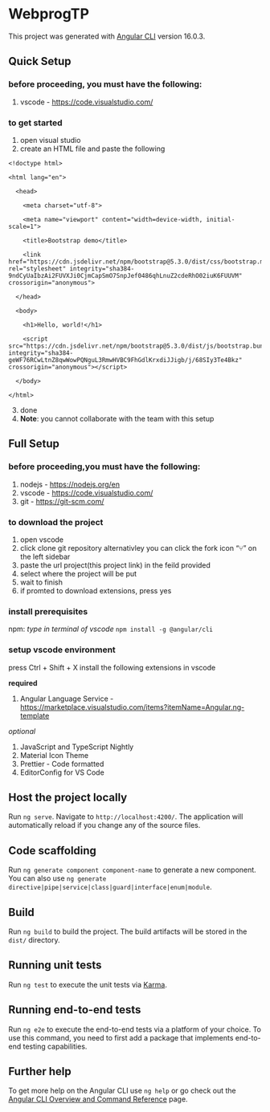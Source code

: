 # WebprogTP

This project was generated with [Angular CLI](https://github.com/angular/angular-cli) version 16.0.3.

## Quick Setup

### before proceeding, you must have the following:
1. vscode - https://code.visualstudio.com/

### to get started 
1. open visual studio
2. create an HTML file and paste the following 
```
<!doctype html>

<html lang="en">

  <head>

    <meta charset="utf-8">

    <meta name="viewport" content="width=device-width, initial-scale=1">

    <title>Bootstrap demo</title>

    <link href="https://cdn.jsdelivr.net/npm/bootstrap@5.3.0/dist/css/bootstrap.min.css" rel="stylesheet" integrity="sha384-9ndCyUaIbzAi2FUVXJi0CjmCapSmO7SnpJef0486qhLnuZ2cdeRhO02iuK6FUUVM" crossorigin="anonymous">

  </head>

  <body>

    <h1>Hello, world!</h1>

    <script src="https://cdn.jsdelivr.net/npm/bootstrap@5.3.0/dist/js/bootstrap.bundle.min.js" integrity="sha384-geWF76RCwLtnZ8qwWowPQNguL3RmwHVBC9FhGdlKrxdiJJigb/j/68SIy3Te4Bkz" crossorigin="anonymous"></script>

  </body>

</html>
```
3. done
4. **Note**: you cannot collaborate with the team with this setup

## Full Setup

### before proceeding,you must have the following:
1. nodejs - https://nodejs.org/en
2. vscode - https://code.visualstudio.com/
3. git - https://git-scm.com/

### to download the project
1. open vscode
2. click clone git repository
alternativley you can click the fork icon “⑂” on the left sidebar
3. paste the url project(this project link) in the feild provided
4. select where the project will be put
5. wait to finish
6. if promted to download extensions, press yes

### install prerequisites
npm:
*type in terminal of vscode*
```npm install -g @angular/cli```

### setup vscode environment
press Ctrl + Shift + X
install the following extensions in vscode

**required**
1. Angular Language Service - 
https://marketplace.visualstudio.com/items?itemName=Angular.ng-template

*optional*
1. JavaScript and TypeScript Nightly
2. Material Icon Theme
3. Prettier - Code formatted
4. EditorConfig for VS Code

## Host the project locally

Run `ng serve`. Navigate to `http://localhost:4200/`. The application will automatically reload if you change any of the source files.

## Code scaffolding

Run `ng generate component component-name` to generate a new component. You can also use `ng generate directive|pipe|service|class|guard|interface|enum|module`.

## Build

Run `ng build` to build the project. The build artifacts will be stored in the `dist/` directory.

## Running unit tests

Run `ng test` to execute the unit tests via [Karma](https://karma-runner.github.io).

## Running end-to-end tests

Run `ng e2e` to execute the end-to-end tests via a platform of your choice. To use this command, you need to first add a package that implements end-to-end testing capabilities.

## Further help

To get more help on the Angular CLI use `ng help` or go check out the [Angular CLI Overview and Command Reference](https://angular.io/cli) page.
